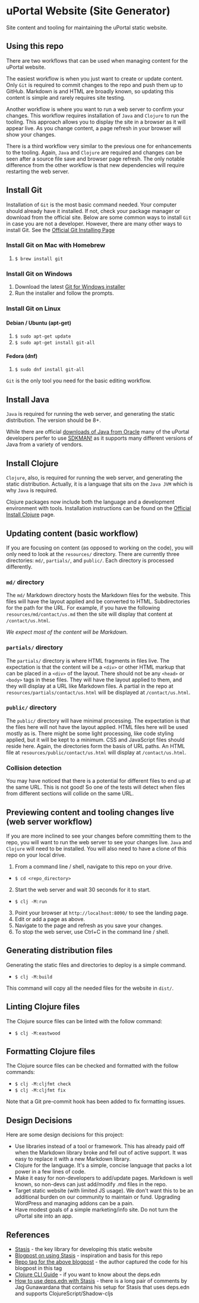# uPortal Website (Site Generator)

Site content and tooling for maintaining the uPortal static website.

## Using this repo

There are two workflows that can be used when managing content for the uPortal website.

The easiest workflow is when you just want to create or update content. Only `Git` is required
to commit changes to the repo and push them up to GitHub. Markdown is and HTML are broadly known,
so updating this content is simple and rarely requires site testing.

Another workflow is where you want to run a web server to confirm your changes. This workflow
requires installation of `Java` and `Clojure` to run the tooling. This approach allows you to display
the site in a browser as it will appear live. As you change content, a page refresh in your browser
will show your changes.

There is a third workflow very similar to the previous one for enhancements to the tooling. Again,
`Java` and `Clojure` are required and changes can be seen after a source file save and browser
page refresh. The only notable difference from the other workflow is that new dependencies will
require restarting the web server.

## Install Git

Installation of `Git` is the most basic command needed. Your computer should already have it installed. If not, check your package manager or download from the official site. Below are some common ways
to install `Git` in case you are not a developer. However, there are many other ways to install Git.
See the [Official Git Installing Page](https://git-scm.com/book/en/v2/Getting-Started-Installing-Git)

### Install Git on Mac with Homebrew

1. `$ brew install git`

### Install Git on Windows

1. Download the latest [Git for Windows installer](https://git-for-windows.github.io/)
2. Run the installer and follow the prompts.

### Install Git on Linux

#### Debian / Ubuntu (apt-get)

1. `$ sudo apt-get update`
2. `$ sudo apt-get install git-all`

#### Fedora (dnf)

1. `$ sudo dnf install git-all`

`Git` is the only tool you need for the basic editing workflow.

## Install Java

`Java` is required for running the web server, and generating the static distribution.
The version should be 8+.

While there are official
[downloads of Java from Oracle](https://www.java.com/en/download/help/download_options.html)
many of the uPortal developers perfer to use [SDKMAN!](https://sdkman.io/install) as it supports
many different versions of Java from a variety of vendors.

## Install Clojure

`Clojure`, also, is required for running the web server, and generating the static distribution.
Actually, it is a language that sits on the `Java JVM` which is why `Java` is required.

Clojure packages now include both the language and a development environment with tools.
Installation instructions can be found on the [Official Install Clojure](https://clojure.org/guides/install_clojure) page.

## Updating content (basic workflow)

If you are focusing on content (as opposed to working on the code), you will only need to look at
the `resources/` directory. There are currently three directories: `md/`, `partials/`, and `public/`.
Each directory is processed differently.

### `md/` directory

The `md/` Markdown directory hosts the Markdown files for the website. This files will have the
layout applied and be converted to HTML. Subdirectories for the path for the URL. For example,
if you have the following `resources/md/contact/us.md` then the site will display that content
at `/contact/us.html`.

_We expect most of the content will be Markdown._

### `partials/` directory

The `partials/` directory is where HTML fragments in files live. The expectation is that the content
will be a `<div>` or other HTML markup that can be placed in a `<div>` of the layout. There should
not be any `<head>` or `<body>` tags in these files. They will have the layout applied to them,
and they will display at a URL like Markdown files. A partial in the repo at `resources/partials/contact/us.html` will be displayed at `/contact/us.html`.

### `public/` directory

The `public/` directory will have minimal processing. The expectation is that the files here will
not have the layout applied. HTML files here will be used mostly as is. There might be some light
processing, like code styling applied, but it will be kept to a minimum. CSS and JavaScript files
should reside here. Again, the directories form the basis of URL paths. An HTML file at `resources/public/contact/us.html` will display at `/contact/us.html`.

### Collision detection

You may have noticed that there is a potential for different files to end up at the same URL.
This is not good! So one of the tests will detect when files from different sections will collide
on the same URL.

## Previewing content and tooling changes live (web server workflow)

If you are more inclined to see your changes before committing them to the repo, you will want to
run the web server to see your changes live. `Java` and `Clojure` will need to be installed.
You will also need to have a clone of this repo on your local drive.

1. From a command line / shell, navigate to this repo on your drive. 
  - `$ cd <repo_directory>`
2. Start the web server and wait 30 seconds for it to start.
  - `$ clj -M:run`
3. Point your browser at `http://localhost:8090/` to see the landing page.
4. Edit or add a page as above.
5. Navigate to the page and refresh as you save your changes.
6. To stop the web server, use Ctrl+C in the command line / shell.

## Generating distribution files

Generating the static files and directories to deploy is a simple command.

- `$ clj -M:build`

This command will copy all the needed files for the website in `dist/`.

## Linting Clojure files

The Clojure source files can be linted with the follow command:

- `$ clj -M:eastwood`

## Formatting Clojure files

The Clojure source files can be checked and formatted with the follow commands:

- `$ clj -M:cljfmt check`
- `$ clj -M:cljfmt fix`

Note that a Git pre-commit hook has been added to fix formatting issues.

## Design Decisions

Here are some design decisions for this project:
- Use libraries instead of a tool or framework. This has already paid off when the Markdown library broke and fell out of active support. It was easy to replace it with a new Markdown library.
- Clojure for the language. It's a simple, concise language that packs a lot power in a few lines of code.
- Make it easy for non-developers to add/update pages. Markdown is well known, so non-devs can just add/modify .md files in the repo.
- Target static website (with limited JS usage). We don't want this to be an additional burden on our community to maintain or fund. Upgrading WordPress and managing addons can be a pain.
- Have modest goals of a simple marketing/info site. Do not turn the uPortal site into an app.

## References

- [Stasis](https://github.com/magnars/stasis) - the key library for developing this static website
- [Blogpost on using Stasis](https://cjohansen.no/building-static-sites-in-clojure-with-stasis) - inspiration and basis for this repo
- [Repo tag for the above blogpost](https://github.com/cjohansen/cjohansen-no/tree/blog-post) - the author captured the code for his blogpost in this tag
- [Clojure CLI Guide](https://clojure.org/guides/deps_and_cli) - if you want to know about the deps.edn
- [How to use deps.edn with Stasis](https://groups.google.com/g/clojure/c/orjvY1N_HSA) - there is a long pair of comments by Jag Gunawardana that contains his setup for Stasis that uses deps.edn and supports ClojureScript/Shadow-cljs
